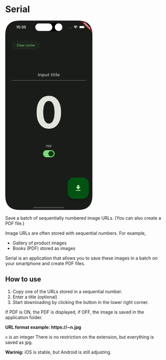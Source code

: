 # Serial

<img src="https://github.com/natsuk4ze/serial/raw/main/assets/demo.png" height="600">

Save a batch of sequentially numbered image URLs. (You can also create a PDF file.)

Image URLs are often stored with sequential numbers. For example,

- Gallery of product images
- Books (PDF) stored as images

Serial is an application that allows you to save these images in a batch on your smartphone and create PDF files.

## How to use

1. Copy one of the URLs stored in a sequential number.
2. Enter a title (optional)
3. Start downloading by clicking the button in the lower right corner.

If PDF is ON, the PDF is displayed, if OFF, the image is saved in the application folder.

**URL format example: https://~n.jpg**

`n` is an integer
There is no restriction on the extension, but everything is saved as jpg.

**Warinig:** iOS is stable, but Android is still adjusting.
